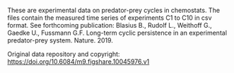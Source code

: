 These are experimental data on predator-prey cycles in chemostats.
The files contain the measured time series of experiments C1 to C10 in csv
format.
See forthcoming publication: 
Blasius B., Rudolf L., Weithoff G., Gaedke U., Fussmann G.F. Long-term cyclic persistence in an experimental predator-prey
system. Nature. 2019.

Original data repository and copyright:
https://doi.org/10.6084/m9.figshare.10045976.v1
